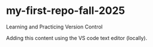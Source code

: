 # my-first-repo-fall-2025

Learning and Practicing Version Control



Adding this content using the VS code text editor (locally).
